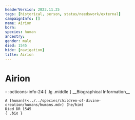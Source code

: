 ```yaml
---
headerVersion: 2023.11.25
tags: [historical, person, status/needswork/external]
campaignInfo: []
name: Airion
born:
species: human
ancestry:
gender: male
died: 1545
hide: [navigation]
title: Airion
---
```

# Airion
<div class="grid cards ext-narrow-margin ext-one-column" markdown>
- :octicons-info-24:{ .lg .middle } __Biographical Information__

    A [human](<../../species/children-of-divine-creation/humans/humans.md>) (he/him)  
    Died DR 1545  
    { .bio }

</div>


